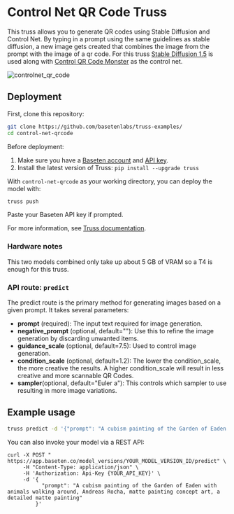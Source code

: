 # Control Net QR Code Truss

This truss allows you to generate QR codes using Stable Diffusion and Control Net. By typing in a prompt using the same guidelines as stable diffusion, a new image gets created that combines the image from the prompt with the image of a qr code. For this truss [Stable Diffusion 1.5](https://huggingface.co/runwayml/stable-diffusion-v1-5) is used along with [Control QR Code Monster](https://huggingface.co/monster-labs/control_v1p_sd15_qrcode_monster) as the control net. 

![controlnet_qr_code](controlnet_qr_code_results.gif)

## Deployment

First, clone this repository:

```sh
git clone https://github.com/basetenlabs/truss-examples/
cd control-net-qrcode
```

Before deployment:

1. Make sure you have a [Baseten account](https://app.baseten.co/signup) and [API key](https://app.baseten.co/settings/account/api_keys).
2. Install the latest version of Truss: `pip install --upgrade truss`

With `control-net-qrcode` as your working directory, you can deploy the model with:

```sh
truss push
```

Paste your Baseten API key if prompted.

For more information, see [Truss documentation](https://truss.baseten.co).

### Hardware notes

This two models combined only take up about 5 GB of VRAM so a T4 is enough for this truss. 

### API route: `predict`

The predict route is the primary method for generating images based on a given prompt. It takes several parameters:

- __prompt__ (required): The input text required for image generation.
- __negative_prompt__ (optional, default=""): Use this to refine the image generation by discarding unwanted items.
- __guidance_scale__ (optional, default=7.5): Used to control image generation.
- __condition_scale__ (optional, default=1.2): The lower the condition_scale, the more creative the results. A higher condition_scale will result in less creative and more scannable QR Codes. 
- __sampler__(optional, default="Euler a"): This controls which sampler to use resulting in more image variations.

## Example usage

```sh
truss predict -d '{"prompt": "A cubism painting of the Garden of Eaden with animals walking around, Andreas Rocha, matte painting concept art, a detailed matte painting"}'
```

You can also invoke your model via a REST API:

```
curl -X POST " https://app.baseten.co/model_versions/YOUR_MODEL_VERSION_ID/predict" \
     -H "Content-Type: application/json" \
     -H 'Authorization: Api-Key {YOUR_API_KEY}' \
     -d '{
           "prompt": "A cubism painting of the Garden of Eaden with animals walking around, Andreas Rocha, matte painting concept art, a detailed matte painting"
         }'
```

